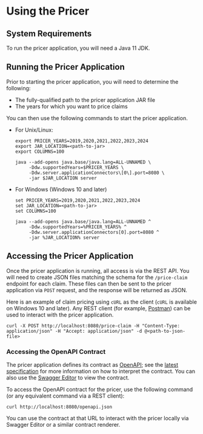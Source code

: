 # Using the Pricer

## System Requirements

To run the pricer application, you will need a Java 11 JDK.

## Running the Pricer Application

Prior to starting the pricer application, you will need to determine the following:

- The fully-qualified path to the pricer application JAR file
- The years for which you want to price claims

You can then use the following commands to start the pricer application.

- For Unix/Linux:

    ```shell
    export PRICER_YEARS=2019,2020,2021,2022,2023,2024
    export JAR_LOCATION=<path-to-jar>
    export COLUMNS=100

    java --add-opens java.base/java.lang=ALL-UNNAMED \
         -Ddw.supportedYears=$PRICER_YEARS \
         -Ddw.server.applicationConnectors\[0\].port=8080 \
         -jar $JAR_LOCATION server
    ```
- For Windows (Windows 10 and later)

    ```shell
    set PRICER_YEARS=2019,2020,2021,2022,2023,2024
    set JAR_LOCATION=<path-to-jar>
    set COLUMNS=100

    java --add-opens java.base/java.lang=ALL-UNNAMED ^
         -Ddw.supportedYears=%PRICER_YEARS% ^
         -Ddw.server.applicationConnectors[0].port=8080 ^
         -jar %JAR_LOCATION% server
    ```

## Accessing the Pricer Application

Once the pricer application is running, all access is via the REST API. You will need to create JSON files matching the schema for the `/price-claim` endpoint for each claim. These files can then be sent to the pricer application via `POST` request, and the response will be returned as JSON.

Here is an example of claim pricing using `cURL` as the client (`cURL` is available on Windows 10 and later). Any REST client (for example, [Postman](https://www.postman.com/)) can be used to interact with the pricer application.

```shell
curl -X POST http://localhost:8080/price-claim -H "Content-Type: application/json" -H "Accept: application/json" -d @<path-to-json-file>
```

### Accessing the OpenAPI Contract

The pricer application defines its contract as [OpenAPI](https://www.openapis.org/); see the [latest specification](https://spec.openapis.org/oas/latest.html) for more information on how to interpret the contract. You can also use the [Swagger Editor](https://editor.swagger.io/) to view the contract.

To access the OpenAPI contract for the pricer, use the following command (or any equivalent command via a REST client):

```shell
curl http://localhost:8080/openapi.json
```

You can use the contract at that URL to interact with the pricer locally via Swagger Editor or a similar contract renderer.
